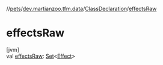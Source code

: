 //[pets](../../../index.md)/[dev.martianzoo.tfm.data](../index.md)/[ClassDeclaration](index.md)/[effectsRaw](effects-raw.md)

# effectsRaw

[jvm]\
val [effectsRaw](effects-raw.md): [Set](https://kotlinlang.org/api/latest/jvm/stdlib/kotlin.collections/-set/index.html)&lt;[Effect](../../dev.martianzoo.tfm.pets.ast/-effect/index.md)&gt;
